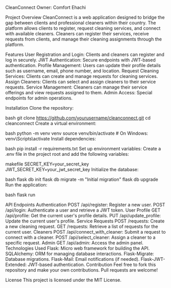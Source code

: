 CleanConnect
Owner: Comfort Ehachi

Project Overview
CleanConnect is a web application designed to bridge the gap between clients and professional cleaners within their country. The platform allows clients to register, request cleaning services, and connect with available cleaners. Cleaners can register their services, receive requests from clients, and manage their cleaning assignments through the platform.

Features
User Registration and Login: Clients and cleaners can register and log in securely.
JWT Authentication: Secure endpoints with JWT-based authentication.
Profile Management: Users can update their profile details such as username, email, phone number, and location.
Request Cleaning Services: Clients can create and manage requests for cleaning services.
Assign Cleaners: Clients can select and assign cleaners to their service requests.
Service Management: Cleaners can manage their service offerings and view requests assigned to them.
Admin Access: Special endpoints for admin operations.

Installation
Clone the repository:

bash
git clone https://github.com/yourusername/cleanconnect.git
cd cleanconnect
Create a virtual environment:

bash
python -m venv venv
source venv/bin/activate  # On Windows: venv\Scripts\activate
Install dependencies:

bash
pip install -r requirements.txt
Set up environment variables:
Create a .env file in the project root and add the following variables:

makefile
SECRET_KEY=your_secret_key
JWT_SECRET_KEY=your_jwt_secret_key
Initialize the database:

bash
flask db init
flask db migrate -m "Initial migration"
flask db upgrade
Run the application:

bash
flask run

API Endpoints
Authentication
POST /api/register: Register a new user.
POST /api/login: Authenticate a user and retrieve a JWT token.
User Profile
GET /api/profile: Get the current user's profile details.
PUT /api/update_profile: Update the current user's profile.
Service Requests
POST /requests: Create a new cleaning request.
GET /requests: Retrieve a list of requests for the current user.
Cleaners
POST /api/connect_with_cleaner: Submit a request to connect with a cleaner.
POST /api/select_cleaner: Assign a cleaner to a specific request.
Admin
GET /api/admin: Access the admin panel.
Technologies Used
Flask: Micro web framework for building the API.
SQLAlchemy: ORM for managing database interactions.
Flask-Migrate: Database migrations.
Flask-Mail: Email notifications (if needed).
Flask-JWT-Extended: JWT-based authentication.
Contribution
Feel free to fork this repository and make your own contributions. Pull requests are welcome!

License
This project is licensed under the MIT License.